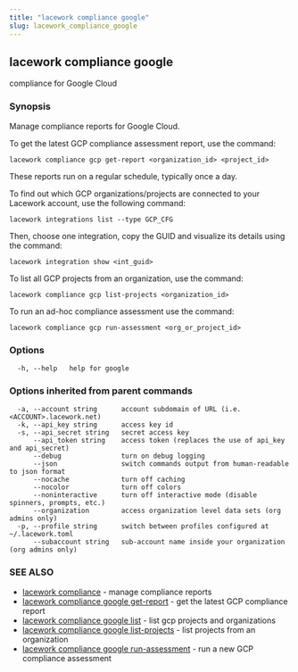 ```yaml
---
title: "lacework compliance google"
slug: lacework_compliance_google
---
```


## lacework compliance google

compliance for Google Cloud

### Synopsis

Manage compliance reports for Google Cloud.

To get the latest GCP compliance assessment report, use the command:

    lacework compliance gcp get-report <organization_id> <project_id>

These reports run on a regular schedule, typically once a day.

To find out which GCP organizations/projects are connected to your
Lacework account, use the following command:

    lacework integrations list --type GCP_CFG

Then, choose one integration, copy the GUID and visualize its details
using the command:

    lacework integration show <int_guid>

To list all GCP projects from an organization, use the command:

    lacework compliance gcp list-projects <organization_id>

To run an ad-hoc compliance assessment use the command:

    lacework compliance gcp run-assessment <org_or_project_id>


### Options

```
  -h, --help   help for google
```

### Options inherited from parent commands

```
  -a, --account string      account subdomain of URL (i.e. <ACCOUNT>.lacework.net)
  -k, --api_key string      access key id
  -s, --api_secret string   secret access key
      --api_token string    access token (replaces the use of api_key and api_secret)
      --debug               turn on debug logging
      --json                switch commands output from human-readable to json format
      --nocache             turn off caching
      --nocolor             turn off colors
      --noninteractive      turn off interactive mode (disable spinners, prompts, etc.)
      --organization        access organization level data sets (org admins only)
  -p, --profile string      switch between profiles configured at ~/.lacework.toml
      --subaccount string   sub-account name inside your organization (org admins only)
```

### SEE ALSO

* [lacework compliance](/cli/commands/lacework_compliance/)	 - manage compliance reports
* [lacework compliance google get-report](/cli/commands/lacework_compliance_google_get-report/)	 - get the latest GCP compliance report
* [lacework compliance google list](/cli/commands/lacework_compliance_google_list/)	 - list gcp projects and organizations
* [lacework compliance google list-projects](/cli/commands/lacework_compliance_google_list-projects/)	 - list projects from an organization
* [lacework compliance google run-assessment](/cli/commands/lacework_compliance_google_run-assessment/)	 - run a new GCP compliance assessment

